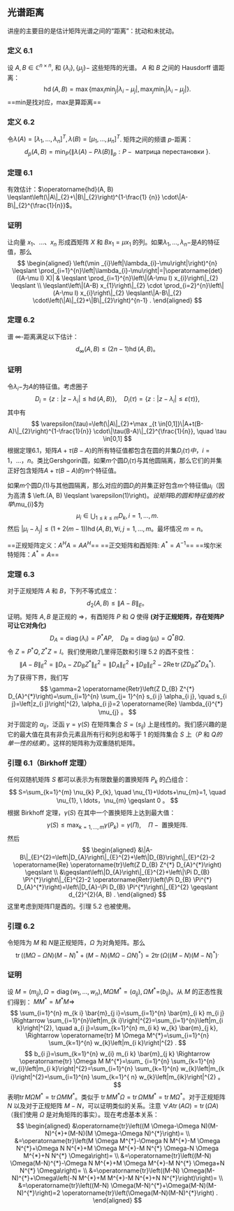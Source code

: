 ## 光谱距离
讲座的主要目的是估计矩阵光谱之间的“距离”：扰动和未扰动。
### 定义 6.1
设 $A, B \in \mathbb{C}^{n \times n}$, 和 $\left\{\lambda_{i}\right\},\left\{\mu_{j}\right\} -$ 这些矩阵的光谱。 $A$ 和 $B$ 之间的 Hausdorff 谱距离：
$$
\operatorname{hd}(A, B)=\max \left\{\max _{i} \min _{j}\left|\lambda_{i}-\mu_{j}\right|, \max _ {j} \min _{i}\left|\lambda_{i}-\mu_{j}\right|\right\} \text {. }
$$
==min是找对应，max是算距离==
### 定义 6.2
令$\lambda(A)=\left[\lambda_{1}, \ldots, \lambda_{n}\right]^{T}, \lambda(B)=\left[\mu_{1}, \ldots , \mu_{n}\right]^{T}$.
矩阵之间的频谱 $p$-距离：
$$
d_{p}(A, B)=\min _{P}\left\{\|\lambda(A)-P \lambda(B)\|_{p}: P-\text { матрица перестановки }\right\} .
$$
### 定理 6.1
有效估计：$\operatorname{hd}(A, B) \leqslant\left(\|A\|_{2}+\|B\|_{2}\right)^{1-\frac{1} {n}} \cdot\|A-B\|_{2}^{\frac{1}{n}}$。
### 证明
让向量 $x_{1}、\ldots、x_{n}$ 形成酉矩阵 $X$ 和 $B x_{1}=\mu x_{1}$ 的列。如果$\lambda_{1}, \ldots, \lambda_{n}-$是$A$的特征值，那么
$$
\begin{aligned}
\left(\min _{i}\left|\lambda_{i}-\mu\right|\right)^{n} \leqslant \prod_{i=1}^{n}\left|\lambda_{i}-\mu\right|=|\operatorname{det}((A-\mu I) X)| & \leqslant \prod_{i=1}^{n}\left\|(A-\mu I) x_{i}\right\|_{2} \leqslant \\
\leqslant\left\|(A-B) x_{1}\right\|_{2} \cdot \prod_{i=2}^{n}\left\|(A-\mu I) x_{i}\right\|_{2} \leqslant\|A-B\|_{2} \cdot\left(\|A\|_{2}+\|B\|_{2}\right)^{n-1} .
\end{aligned}
$$

### 定理 6.2
谱 $\infty$-距离满足以下估计：
$$
d_{\infty}(A, B) \leqslant(2 n-1) \operatorname{hd}(A, B) 。
$$
### 证明
令$\lambda_{i}-$为$A$的特征值。考虑圈子
$$
D_{i}=\left\{z:\left|z-\lambda_{i}\right| \leqslant \operatorname{hd}(A, B)\right\}, \quad D_{i}(\tau)=\left\{z:\left|z-\lambda_{i}\right| \leqslant\varepsilon(\tau)\right\},
$$
其中有
$$
\varepsilon(\tau)=\left(\|A\|_{2}+\max _{t \in[0,1]}\|A+t(B-A)\|_{2}\right)^{1-\frac{1}{n}} \cdot\|\tau(B-A)\|_{2}^{\frac{1}{n}}, \quad \tau \in[0,1]
$$
根据定理$6.1$，矩阵$A+\tau(B-A)$的所有特征值都包含在圆的并集$D_{i}(\tau)中，i=1，\ldots，n$。类比Gershgorin圆，如果$m$个圆$D_{i}(\tau)$与其他圆隔离，那么它们的并集正好包含矩阵$A+\tau(B-A)$的$m$个特征值。

如果$m$个圆$D_{i}(1)$与其他圆隔离，那么对应的圆$D_{i}$的并集正好包含$m$个特征值​​​$\mu_{i}$（因为高清 $ \left.(A, B) \leqslant \varepsilon(1)\right)$。
设矩阵$B$的圆和特征值的枚举$\mu_{i}$为
$$
\mu_{i} \in \bigcup_{1 \leqslant k \leqslant m} D_{k}, i=1, \ldots, m \text {. }
$$
然后 $\left|\mu_{i}-\lambda_{j}\right| \leqslant(1+2(m-1)) \operatorname{hd}(A, B), \forall i, j=1, \ldots, m$。最坏情况 $m=n$。

==正规矩阵定义：$A^{H} A=A A^{H}$==
==正交矩阵和酉矩阵: $A^*=A^{-1}$==
==埃尔米特矩阵：$A^*=A$==
### 定理 6.3
对于正规矩阵 $A$ 和 $B$，下列不等式成立：
$$
d_{2}(A, B) \leqslant\|A-B\|_{E} 。
$$
证明。矩阵 $A, B$ 是正规的 $\Rightarrow$，有酉矩阵 $P$ 和 $Q$ 使得 **(对于正规矩阵，存在矩阵$P$可让它对角化)**
$$
D_{A}=\operatorname{diag}\left(\lambda_{i}\right)=P^{*} A P, \quad D_{B}=\operatorname{diag}\left(\mu_{i}\right)=Q^{*} B Q .
$$
令 $Z=P^{*} Q, Z^{*} Z=I$。我们使用欧几里得范数和引理 $5.2$ 的酉不变性：
$$
\|A-B\|_{E}^{2}=\left\|D_{A}-Z D_{B} Z^{*}\right\|_{E}^{2}=\left\|D_{A}\right\|_{E}^{2}+\left\|D_{B}\right\|_{E}^{2}-2 \operatorname{Re} \operatorname{tr}\left(Z D_{B} Z^{*} D_{A}^{*}\right) .
$$
为了获得下界，我们写
$$
\gamma=2 \operatorname{Retr}\left(Z D_{B} Z^{*} D_{A}^{*}\right)=\sum_{i=1}^{n} \sum_{j= 1}^{n} s_{i j} \alpha_{i j}, \quad s_{i j}=\left|z_{i j}\right|^{2}, \alpha_{i j}=2 \operatorname{Re} \lambda_{i}^{*} \mu_{j} 。
$$
对于固定的 $\alpha_{i j}$，泛函 $\gamma=\gamma(S)$ 在矩阵集合 $S=\left(s_{i j}\right)$ 上是线性的。我们感兴趣的是它的最大值在具有非负元素且所有行和列总和等于 1 的矩阵集合 $S$ 上（$P$ 和 $Q 的单一性的结果）$。这样的矩阵称为双重随机矩阵。

### 引理 $6.1$（Birkhoff 定理）
任何双随机矩阵 $S$ 都可以表示为有限数量的置换矩阵 $P_{k}$ 的凸组合：
$$
S=\sum_{k=1}^{m} \nu_{k} P_{k}, \quad \nu_{1}+\ldots+\nu_{m}=1, \quad \nu_{1}, \ ldots，\nu_{m} \geqslant 0 。
$$
根据 Birkhoff 定理，$\gamma(S)$ 在其中一个置换矩阵上达到最大值：
$$
\gamma(S) \leqslant \max _{k=1, \ldots, m} \gamma\left(P_{k}\right)=\gamma(\Pi), \quad \Pi-\text { 置换矩阵. }
$$
然后
$$
\begin{aligned}
&\|A-B\|_{E}^{2}=\left\|D_{A}\right\|_{E}^{2}+\left\|D_{B}\right\|_{E}^{2}-2 \operatorname{Re} \operatorname{tr}\left(Z D_{B} Z^{*} D_{A}^{*}\right) \geqslant \\
&\geqslant\left\|D_{A}\right\|_{E}^{2}+\left\|\Pi D_{B} \Pi^{*}\right\|_{E}^{2}-2 \operatorname{Retr}\left(\Pi D_{B} \Pi^{*} D_{A}^{*}\right)=\left\|D_{A}-\Pi D_{B} \Pi^{*}\right\|_{E}^{2} \geqslant d_{2}^{2}(A, B) .
\end{aligned}
$$
这里考虑到矩阵П是酉的。引理 $5.2$ 也被使用。

### 引理 6.2
令矩阵为 $M$ 和 $N$是正规矩阵，$\Omega$ 为对角矩阵。那么 
$$\operatorname{tr}\left((M \Omega-\Omega N)(M-N)^{*}+(M-N)(M \Omega-\Omega N)^{*}\right)=2 \operatorname {tr}\left(\Omega\left((M-N)(M-N)^{*}\right)^{.}\right.$$

### 证明
设 $M=\left(m_{i j}\right), \Omega=\operatorname{diag}\left(w_{1}, \ldots, w_{n}\right), M \Omega M^{*} =\left(a_{i j}\right), \Omega M^{*}=$$\left(b_{i j}\right)$。从 $M$ 的正态性我们得到： $M M^{*}=M^{*} M \Rightarrow$
$$
\sum_{i=1}^{n} m_{k i} \bar{m}_{j i}=\sum_{i=1}^{n} \bar{m}_{i k} m_{i j} \Rightarrow \sum_{i=1}^{n}\left|m_{k i}\right|^{2}=\sum_{i=1}^{n}\left|m_{i k}\right|^{2}, \quad a_{i j}=\sum_{k=1}^{n} m_{i k} w_{k} \bar{m}_{j k}, \Rightarrow \operatorname{tr} M \Omega M^{*}=\sum_{i=1}^{n} \sum_{k=1}^{n} w_{k}\left|m_{i k}\right|^{2} .
$$
$$
b_{i j}=\sum_{k=1}^{n} w_{i} m_{i k} \bar{m}_{j k} \Rightarrow \operatorname{tr} \Omega M M^{*}=\sum_ {i=1}^{n} \sum_{k=1}^{n} w_{i}\left|m_{i k}\right|^{2}=\sum_{i=1}^{n} \sum_{k=1}^{n} w_{k}\left|m_{k i}\right|^{2}=\sum_{i=1}^{n} \sum_{k=1}^{ n} w_{k}\left|m_{ik}\right|^{2} 。
$$
表明$\operatorname{tr} M \Omega M^{*}=\operatorname{tr} \Omega M M^{*}$。类似于 $\operatorname{tr} M M^{*} \Omega=\operatorname{tr} \Omega M M^{*}=\operatorname{tr} M \Omega^{*}$。对于正规矩阵 $N$ 以及对于正规矩阵 $M-N$，可以证明类似的关系。注意 $\forall A \operatorname{tr}(A \Omega)=\operatorname{tr}(\Omega A)$（我们使用 $\Omega$ 是对角矩阵的事实）。现在考虑基本关系：
$$
\begin{aligned}
&\operatorname{tr}\left((M \Omega-\Omega N)(M-N)^{*}+(M-N)(M \Omega-\Omega N)^{*}\right)= \\
&=\operatorname{tr}\left(M \Omega M^{*}-\Omega N M^{*}-M \Omega N^{*}+\Omega N N^{*}+M \Omega M^{*}-M N^{*} \Omega-N \Omega M^{*}+N N^{*} \Omega\right)= \\
&=\operatorname{tr}\left((M-N) \Omega(M-N)^{*}-\Omega N M^{*}+M \Omega M^{*}-M N^{*} \Omega+N N^{*} \Omega\right)= \\
&=\operatorname{tr}\left((M-N) \Omega(M-N)^{*}+\Omega\left(-N M^{*}+M M^{*}-M N^{*}+N N^{*}\right)\right)= \\
&=\operatorname{tr}\left((M-N) \Omega(M-N)^{*}+\Omega(M-N)(M-N)^{*}\right)=2 \operatorname{tr}\left(\Omega(M-N)(M-N)^{*}\right) .
\end{aligned}
$$